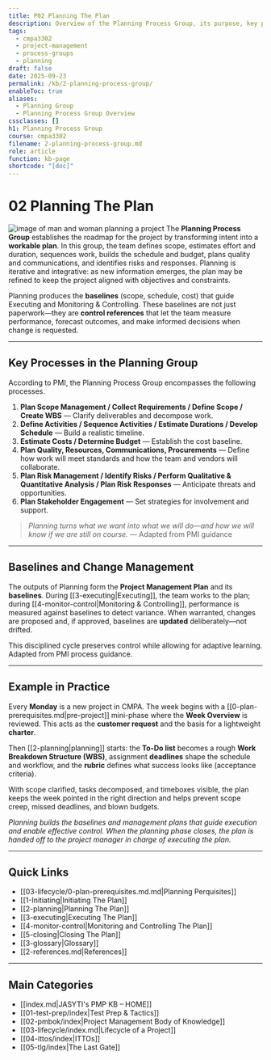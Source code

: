 ```yaml
---
title: P02 Planning The Plan
description: Overview of the Planning Process Group, its purpose, key processes, and role in building project baselines.
tags:
  - cmpa3302
  - project-management
  - process-groups
  - planning
draft: false
date: 2025-09-23
permalink: /kb/2-planning-process-group/
enableToc: true
aliases:
  - Planning Group
  - Planning Process Group Overview
cssclasses: []
h1: Planning Process Group
course: cmpa3302
filename: 2-planning-process-group.md
role: article
function: kb-page
shortcode: "[doc]"
---
```


# 02 Planning The Plan

![image of man and woman planning a project](plan.jpg)
The **Planning Process Group** establishes the roadmap for the project by transforming intent into a **workable plan**. In this group, the team defines scope, estimates effort and duration, sequences work, builds the schedule and budget, plans quality and communications, and identifies risks and responses. Planning is iterative and integrative: as new information emerges, the plan may be refined to keep the project aligned with objectives and constraints.

Planning produces the **baselines** (scope, schedule, cost) that guide Executing and Monitoring & Controlling. These baselines are not just paperwork—they are **control references** that let the team measure performance, forecast outcomes, and make informed decisions when change is requested.

---

## Key Processes in the Planning Group

According to PMI, the Planning Process Group encompasses the following processes.

1. **Plan Scope Management / Collect Requirements / Define Scope / Create WBS** — Clarify deliverables and decompose work.  
2. **Define Activities / Sequence Activities / Estimate Durations / Develop Schedule** — Build a realistic timeline.  
3. **Estimate Costs / Determine Budget** — Establish the cost baseline.  
4. **Plan Quality, Resources, Communications, Procurements** — Define how work will meet standards and how the team and vendors will collaborate.  
5. **Plan Risk Management / Identify Risks / Perform Qualitative & Quantitative Analysis / Plan Risk Responses** — Anticipate threats and opportunities.  
6. **Plan Stakeholder Engagement** — Set strategies for involvement and support.  

> *Planning turns what we want into what we will do—and how we will know if we are still on course.* — Adapted from PMI guidance


---

## Baselines and Change Management

The outputs of Planning form the **Project Management Plan** and its **baselines**. During [[3-executing|Executing]], the team works to the plan; during [[4-monitor-control|Monitoring & Controlling]], performance is measured against baselines to detect variance. When warranted, changes are proposed and, if approved, baselines are **updated** deliberately—not drifted.  

This disciplined cycle preserves control while allowing for adaptive learning. Adapted from PMI process guidance.

---

## Example in Practice

Every **Monday** is a new project in CMPA. The week begins with a [[0-plan-prerequisites.md|pre-project]] mini-phase where the **Week Overview** is reviewed. This acts as the **customer request** and the basis for a lightweight **charter**.  

Then [[2-planning|planning]] starts: the **To-Do list** becomes a rough **Work Breakdown Structure (WBS)**, assignment **deadlines** shape the schedule and workflow, and the **rubric** defines what success looks like (acceptance criteria).  

With scope clarified, tasks decomposed, and timeboxes visible, the plan keeps the week pointed in the right direction and helps prevent scope creep, missed deadlines, and blown budgets.

*Planning builds the baselines and management plans that guide execution and enable effective control. When the planning phase closes, the plan is handed off to the project manager in charge of executing the plan.*  

---
## Quick Links

- [[03-lifecycle/0-plan-prerequisites.md.md|Planning Perquisites]]
- [[1-Initiating|Initiating The Plan]]
- [[2-planning|Planning The Plan]]
- [[3-executing|Executing The Plan]]
- [[4-monitor-control|Monitoring and Controlling The Plan]]
- [[5-closing|Closing The Plan]]
- [[3-glossary|Glossary]]
- [[2-references.md|References]]

---
## Main Categories
- [[index.md|JASYTI's PMP KB – HOME]]
- [[01-test-prep/index|Test Prep & Tactics]]
- [[02-pmbok/index|Project Management Body of Knowledge]]
- [[03-lifecycle/index.md|Lifecycle of a Project]]
- [[04-ittos/index|ITTOs]]
- [[05-tlg/index|The Last Gate]]
